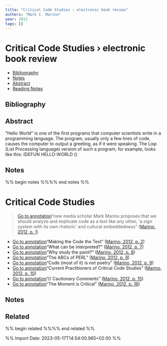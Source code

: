 ```yaml
---
title: "Critical Code Studies › electronic book review"
authors: "Mark C. Marino"
year: 2012
tags: []
---
```

# Critical Code Studies › electronic book review

- [Bibliography](#bibliography)
- [Notes](#notes)
- [Abstract](#abstract)
- [Reading Notes](#reading-notes)

## Bibliography


## Abstract
"Hello World" is one of the first programs that computer scientists write in a programming language. The program, usually only a few lines of code, causes the computer to output a greeting, as if it were speaking. The Lisp (List Processing language) version of such a program, for example, looks like this: (DEFUN HELLO-WORLD ()

## Notes
%% begin notes %%%% end notes %%
# Critical Code Studies

> [Go to annotation](zotero://open-pdf/library/items/N4DN5TRL?page=1&annotation=undefined)“new media scholar Mark Marino proposes that we should analyze and explicate code as a text like any other, 'a sign system with its own rhetoric' and cultural embeddedness” ([Marino, 2012, p. 1](zotero://select/library/items/RYN6RPU2))

-   [Go to annotation](zotero://open-pdf/library/items/N4DN5TRL?page=2&annotation=undefined)“Making the Code the Text” ([Marino, 2012, p. 2](zotero://select/library/items/RYN6RPU2))
-   [Go to annotation](zotero://open-pdf/library/items/N4DN5TRL?page=7&annotation=undefined)“What can be interpreted?” ([Marino, 2012, p. 7](zotero://select/library/items/RYN6RPU2))
-   [Go to annotation](zotero://open-pdf/library/items/N4DN5TRL?page=8&annotation=undefined)“Why study the paint?” ([Marino, 2012, p. 8](zotero://select/library/items/RYN6RPU2))
-   [Go to annotation](zotero://open-pdf/library/items/N4DN5TRL?page=9&annotation=undefined)“The ABCs of PERL” ([Marino, 2012, p. 9](zotero://select/library/items/RYN6RPU2))
-   [Go to annotation](zotero://open-pdf/library/items/N4DN5TRL?page=9&annotation=undefined)“Code (most of it) is not poetry” ([Marino, 2012, p. 9](zotero://select/library/items/RYN6RPU2))
-   [Go to annotation](zotero://open-pdf/library/items/N4DN5TRL?page=10&annotation=undefined)“Current Practitioners of Critical Code Studies” ([Marino, 2012, p. 10](zotero://select/library/items/RYN6RPU2))
-   [Go to annotation](zotero://open-pdf/library/items/N4DN5TRL?page=15&annotation=undefined)“// Cautionary Comments” ([Marino, 2012, p. 15](zotero://select/library/items/RYN6RPU2))
-   [Go to annotation](zotero://open-pdf/library/items/N4DN5TRL?page=16&annotation=undefined)“The Moment is Critical” ([Marino, 2012, p. 16](zotero://select/library/items/RYN6RPU2))

## Notes

## Related
%% begin related %%%% end related %%

%% Import Date: 2023-05-17T14:54:00.965+02:00 %%
